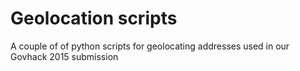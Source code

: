 # Geolocation scripts

A couple of of python scripts for geolocating addresses used in our Govhack 2015 submission